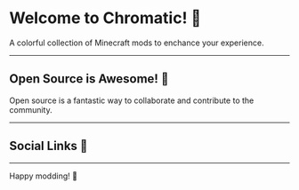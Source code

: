 # Welcome to Chromatic! 👾
A colorful collection of Minecraft mods to enchance your experience.

---

## Open Source is Awesome! 🚀
Open source is a fantastic way to collaborate and contribute to the community. 

---

## Social Links 📱

---

Happy modding! 🔨
